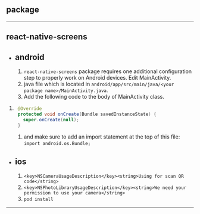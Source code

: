## package

----

## react-native-screens
  - ## android
    1. `react-native-screens` package requires one additional configuration step to properly work on Android devices. Edit MainActivity.
    2. java file which is located in `android/app/src/main/java/<your package name>/MainActivity.java`.
    3. Add the following code to the body of MainActivity class.
1. 
   ``` java
    @Override
    protected void onCreate(Bundle savedInstanceState) {
      super.onCreate(null);
    }
   ```
   1. and make sure to add an import statement at the top of this file: `import android.os.Bundle;`
   
  - ## ios
    1. `<key>NSCameraUsageDescription</key><string>Using for scan QR code</string>`
    2. `<key>NSPhotoLibraryUsageDescription</key><string>We need your permission to use your camera</string>`
    3. `pod install`

----

##